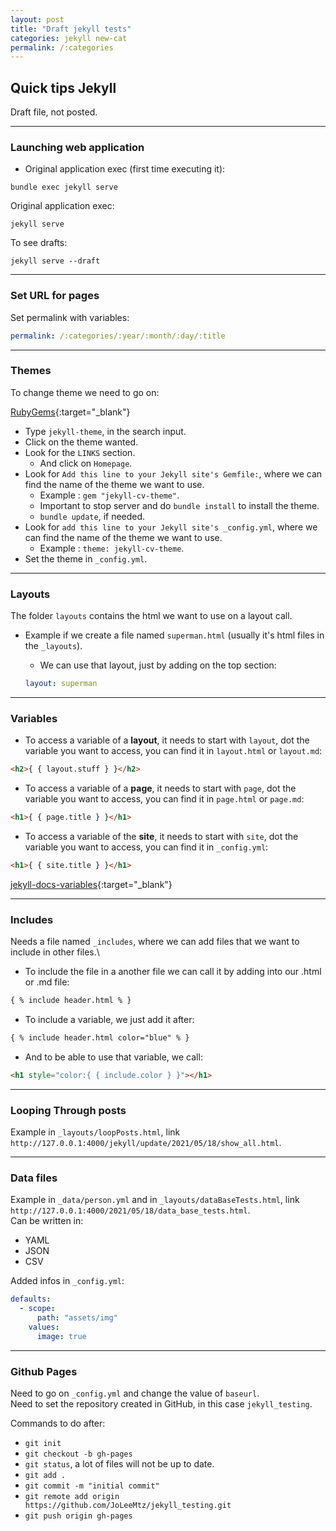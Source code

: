 ```yaml
---
layout: post
title: "Draft jekyll tests"
categories: jekyll new-cat
permalink: /:categories
---
```

## Quick tips Jekyll

Draft file, not posted.

* * *

### Launching web application

- Original application exec (first time executing it):

```
bundle exec jekyll serve
```

Original application exec:

```
jekyll serve
```

To see drafts:

```
jekyll serve --draft
```

* * *

### Set URL for pages

Set permalink with variables:

```yaml
permalink: /:categories/:year/:month/:day/:title
```

* * *

### Themes

To change theme we need to go on:

[RubyGems](https://www.rubygems.org/){:target="_blank"}

- Type `jekyll-theme`, in the search input.
- Click on the theme wanted.
- Look for the `LINKS` section.
  - And click on `Homepage`.
- Look for `Add this line to your Jekyll site's Gemfile:`, where we can find the name of the theme we want to use.
  - Example : `gem "jekyll-cv-theme"`.
  - Important to stop server and do `bundle install` to install the theme.
  - `bundle update`, if needed.
- Look for `add this line to your Jekyll site's _config.yml`, where we can find the name of the theme we want to use.
  - Example : `theme: jekyll-cv-theme`.
- Set the theme in `_config.yml`.

* * *

### Layouts

The folder `layouts` contains the html we want to use on a layout call.

- Example if we create a file named `superman.html` (usually it's html files in the `_layouts`).
  - We can use that layout, just by adding on the top section:

   ```yaml
   layout: superman
   ```

* * *

### Variables

- To access a variable of a **layout**, it needs to start with `layout`, dot the variable you want to access, you can find it in `layout.html` or `layout.md`:

```html
<h2>{ { layout.stuff } }</h2>
```

- To access a variable of a **page**, it needs to start with `page`, dot the variable you want to access, you can find it in `page.html` or `page.md`:

```html
<h1>{ { page.title } }</h1>
```

- To access a variable of the **site**, it needs to start with `site`, dot the variable you want to access, you can find it in `_config.yml`:

```html
<h1>{ { site.title } }</h1>
```

[jekyll-docs-variables](https://jekyllrb.com/docs/variables/){:target="_blank"}

* * *

### Includes

Needs a file named `_includes`, where we can add files that we want to include in other files.\

- To include the file in a another file we can call it by adding into our .html or .md file:

```html
{ % include header.html % }
```

- To include a variable, we just add it after:

```html
{ % include header.html color="blue" % }
```

- And to be able to use that variable, we call:

```html
<h1 style="color:{ { include.color } }"></h1>
```

* * *

### Looping Through posts

Example in `_layouts/loopPosts.html`, link `http://127.0.0.1:4000/jekyll/update/2021/05/18/show_all.html`.

* * *

### Data files

Example in `_data/person.yml` and in `_layouts/dataBaseTests.html`, link `http://127.0.0.1:4000/2021/05/18/data_base_tests.html`.\
Can be written in:

- YAML
- JSON
- CSV

Added infos in `_config.yml`:

```yaml
defaults:
  - scope:
      path: "assets/img"
    values:
      image: true
```

* * *

### Github Pages
Need to go on `_config.yml` and change the value of `baseurl`.\
Need to set the repository created in GitHub, in this case `jekyll_testing`.

Commands to do after:

- `git init`
- `git checkout -b gh-pages`
- `git status`, a lot of files will not be up to date.
- `git add .`
- `git commit -m "initial commit"`
- `git remote add origin https://github.com/JoLeeMtz/jekyll_testing.git`
- `git push origin gh-pages`

